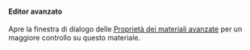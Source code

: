 #### Editor avanzato
Apre la finestra di dialogo delle [Proprietà dei materiali avanzate](material-type-advanced.html) per un maggiore controllo su questo materiale.

